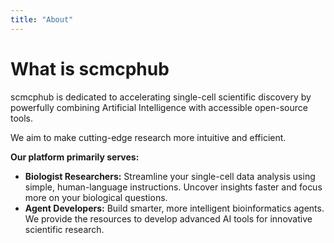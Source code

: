 ```yaml
---
title: "About"
---
```


# What is **scmcphub**
scmcphub is dedicated to accelerating single-cell scientific discovery by powerfully combining Artificial Intelligence with accessible open-source tools.  

We aim to make cutting-edge research more intuitive and efficient.

**Our platform primarily serves:**

- **Biologist Researchers:** Streamline your single-cell data analysis using simple, human-language instructions. Uncover insights faster and focus more on your biological questions.
- **Agent Developers:** Build smarter, more intelligent bioinformatics agents. We provide the resources to develop advanced AI tools for innovative scientific research.